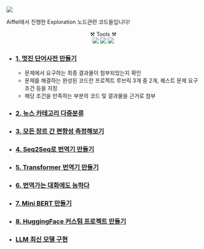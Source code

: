 <img src="https://capsule-render.vercel.app/api?type=waving&color=auto&height=200&section=header&text=Exploration&fontSize=90" />

Aiffel에서 진행한 Exploration 노드관련 코드들입니다!

<div align="center"> ⚒️ Tools ⚒️ </div>
<div align="center">
	<img src="https://img.shields.io/badge/Python-3776AB?style=flat&logo=Python&logoColor=white" />
	<img src="https://img.shields.io/badge/Tensorflow-FF6F00?style=flat&logo=Tensorflow&logoColor=white" />
	<img src="https://img.shields.io/badge/scikit-learn-F7931E?style=flat&logo=scikit-learn&logoColor=white" />
</div>


-  ### [1. 멋진 단어사전 만들기](https://github.com/minsung6333/AIFFEL_Project/blob/main/1_%E1%84%86%E1%85%A5%E1%86%BA%E1%84%8C%E1%85%B5%E1%86%AB_%E1%84%83%E1%85%A1%E1%86%AB%E1%84%8B%E1%85%A5%E1%84%89%E1%85%A1%E1%84%8C%E1%85%A5%E1%86%AB_%E1%84%86%E1%85%A1%E1%86%AB%E1%84%83%E1%85%B3%E1%86%AF%E1%84%80%E1%85%B5_%5B%E1%84%91%E1%85%B3%E1%84%85%E1%85%A9%E1%84%8C%E1%85%A6%E1%86%A8%E1%84%90%E1%85%B3%5D.ipynb)
	- 문제에서 요구하는 최종 결과물이 첨부되었는지 확인
	- 문제를 해결하는 완성된 코드란 프로젝트 루브릭 3개 중 2개, 
    퀘스트 문제 요구조건 등을 지칭
	- 해당 조건을 만족하는 부분의 코드 및 결과물을 근거로 첨부
- ### [2. 뉴스 카테고리 다중분류](https://github.com/minsung6333/AIFFEL_Project/blob/main/2_%EB%89%B4%EC%8A%A4_%EC%B9%B4%ED%85%8C%EA%B3%A0%EB%A6%AC_%EB%8B%A4%EC%A4%91%EB%B6%84%EB%A5%98_%5B%ED%94%84%EB%A1%9C%EC%A0%9D%ED%8A%B8%5D.ipynb)

- ### [3. 모든 장르 간 편향성 측정해보기](https://github.com/minsung6333/AIFFEL_Project/blob/main/3_%EB%AA%A8%EB%93%A0_%EC%9E%A5%EB%A5%B4_%EA%B0%84_%ED%8E%B8%ED%96%A5%EC%84%B1_%EC%B8%A1%EC%A0%95%ED%95%B4_%EB%B3%B4%EA%B8%B0_%5Bproject%5D.ipynb)
- ### [4. Seq2Seq로 번역기 만들기](https://github.com/minsung6333/AIFFEL_Project/blob/main/4_Seq2Seq%EB%A1%9C_%EB%B2%88%EC%97%AD%EA%B8%B0_%EB%A7%8C%EB%93%A4%EA%B8%B0_%5B%ED%94%84%EB%A1%9C%EC%A0%9D%ED%8A%B8%5D.ipynb)
- ### [5. Transformer 번역기 만들기](https://github.com/minsung6333/AIFFEL_Project/blob/main/5_%E1%84%90%E1%85%B3%E1%84%85%E1%85%A6%E1%86%AB%E1%84%89%E1%85%B3%E1%84%91%E1%85%A9%E1%84%86%E1%85%A5_%E1%84%87%E1%85%A5%E1%86%AB%E1%84%8B%E1%85%A7%E1%86%A8%E1%84%80%E1%85%B5_%E1%84%86%E1%85%A1%E1%86%AB%E1%84%83%E1%85%B3%E1%86%AF%E1%84%80%E1%85%B5_%5B%ED%94%84%EB%A1%9C%EC%A0%9D%ED%8A%B8%5D.ipynb)
- ### [6. 번역가는 대화에도 능하다](https://github.com/minsung6333/AIFFEL_Project/blob/main/6_%E1%84%87%E1%85%A5%E1%86%AB%E1%84%8B%E1%85%A7%E1%86%A8%E1%84%80%E1%85%A1%E1%84%82%E1%85%B3%E1%86%AB_%E1%84%83%E1%85%A2%E1%84%92%E1%85%AA%E1%84%8B%E1%85%A6%E1%84%83%E1%85%A9_%E1%84%82%E1%85%B3%E1%86%BC%E1%84%92%E1%85%A1%E1%84%83%E1%85%A1_%5B%ED%94%84%EB%A1%9C%EC%A0%9D%ED%8A%B8%5D.ipynb)
- ### [7. Mini BERT 만들기](https://github.com/minsung6333/AIFFEL_Project/blob/main/7_BERT_pretrained_model_%EC%A0%9C%EC%9E%91_%5B%ED%94%84%EB%A1%9C%EC%A0%9D%ED%8A%B8%5D.ipynb)
- ### [8. HuggingFace 커스텀 프로젝트 만들기](https://github.com/minsung6333/AIFFEL_Project/blob/main/8_HuggingFace_%E1%84%8F%E1%85%A5%E1%84%89%E1%85%B3%E1%84%90%E1%85%A5%E1%86%B7_%E1%84%91%E1%85%B3%E1%84%85%E1%85%A9%E1%84%8C%E1%85%A6%E1%86%A8%E1%84%90%E1%85%B3_%E1%84%86%E1%85%A1%E1%86%AB%E1%84%83%E1%85%B3%E1%86%AF%E1%84%80%E1%85%B5_%5B%ED%94%84%EB%A1%9C%EC%A0%9D%ED%8A%B8%5D.ipynb)
- ### [LLM 최신 모델 구현](https://github.com/minsung6333/AIFFEL_Project/blob/main/9_LLM_%EC%B5%9C%EC%8B%A0_%EB%AA%A8%EB%8D%B8_%EA%B5%AC%ED%98%84_%5B%ED%94%84%EB%A1%9C%EC%A0%9D%ED%8A%B8%5D.ipynb)

